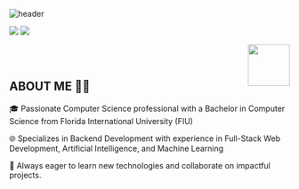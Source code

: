 ![header](https://capsule-render.vercel.app/api?type=slice&color=0:9F88D1,50:C588D1,100:D18897&height=160&section=header&text=Hi!%20I'm%20Joseph!✨&fontAlign=50&fontAlignY=70&fontSize=90&fontColor=FFFFFF)

![](https://github-readme-stats-sigma-five.vercel.app/api?username=JosephGabrie&show_icons=true&icon_color=D18897&title_color=F9C23C&text_color=FFFFFF&bg_color=-45,081E3F00,CC006600,CC006600,CC006600,CC006600&hide_border=true)
![](https://github-readme-stats.vercel.app/api/top-langs/?username=JosephGabrie&langs_count=10&layout=compact&theme=transparent&title_color=F9C23C&text_color=FFFFFF&hide_border=true)

<img src="https://github.com/JosephGabrie/JosephGabrie/blob/main/roary_run_slow_fixed.gif" width="75" height="75" align="right" />
  
<br></br>

<h2 align="left">ABOUT ME 👨‍💻</h2>

<p align="left">
🎓 Passionate Computer Science professional with a Bachelor in Computer Science from Florida International University (FIU) 

🌐 Specializes in Backend Development with experience in Full-Stack Web Development, Artificial Intelligence, and Machine Learning 

🌱 Always eager to learn new technologies and collaborate on impactful projects.
</p>
